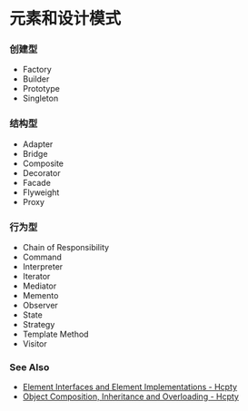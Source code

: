 # 元素和设计模式

### 创建型
- Factory
- Builder
- Prototype
- Singleton

### 结构型
- Adapter
- Bridge
- Composite
- Decorator
- Facade
- Flyweight
- Proxy

### 行为型
- Chain of Responsibility
- Command
- Interpreter
- Iterator
- Mediator
- Memento
- Observer
- State
- Strategy
- Template Method
- Visitor

### See Also
- [Element Interfaces and Element Implementations - Hcpty](https://github.com/Hcpty/element-interfaces-and-element-implementations)
- [Object Composition, Inheritance and Overloading - Hcpty](https://github.com/Hcpty/object-composition-inheritance-and-overloading)
